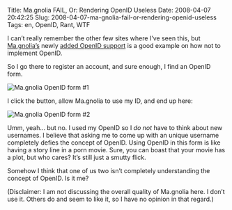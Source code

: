 Title: Ma.gnolia FAIL, Or: Rendering OpenID Useless
Date: 2008-04-07 20:42:25
Slug: 2008-04-07-ma-gnolia-fail-or-rendering-openid-useless
Tags: en, OpenID, Rant, WTF


I can’t really remember the other few sites where I’ve seen this, but
[Ma.gnolia’s][1] newly [added OpenID support][2] is a good example on how not
to implement OpenID.

So I go there to register an account, and sure enough, I find an OpenID form.

![Ma.gnolia OpenID form #1][3]

I click the button, allow Ma.gnolia to use my ID, and end up here:

![Ma.gnolia OpenID form #2][4]

Umm, yeah… but no. I used my OpenID so I _do not_ have to think about new
usernames. I believe that asking me to come up with an unique username
completely defies the concept of OpenID. Using OpenID in this form is like
having a story line in a porn movie. Sure, you can boast that your movie has a
plot, but who cares? It’s still just a smutty flick.

Somehow I think that one of us two isn’t completely understanding the concept
of OpenID. Is it me?

(Disclaimer: I am not discussing the overall quality of Ma.gnolia here. I
don’t use it. Others do and seem to like it, so I have no opinion in that
regard.)

   [1]: http://ma.gnolia.com/
   [2]: http://ma.gnolia.com/blog/2008/04/03/on-our-new-front-doors
   [3]: http://carlo.zottmann.org/wp-content/uploads/2008/04/picture-3.png
   [4]: http://carlo.zottmann.org/wp-content/uploads/2008/04/picture-1.png
